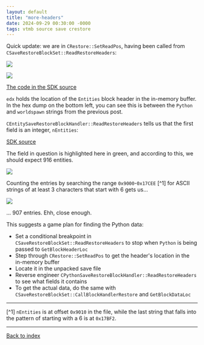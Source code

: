 ```yaml
---
layout: default
title: "more-headers"
date: 2024-09-29 00:30:00 -0000
tags: vtmb source save crestore
---
```


Quick update: we are in `CRestore::SetReadPos`, having been called from `CSaveRestoreBlockSet::ReadRestoreHeaders`:

![](/breaking-videogames/assets/crestore_setreadpos.jpg)


![](/breaking-videogames/assets/csaverestoreblockhandler_readrestoreheaders.jpg)

[The code in the SDK source](https://github.com/ValveSoftware/source-sdk-2013/blob/0d8dceea4310fde5706b3ce1c70609d72a38efdf/mp/src/game/shared/saverestore.cpp#L3195)

`edx` holds the location of the `Entities` block header in the in-memory buffer. In the hex dump on the bottom left, you can see this is between the `Python` and `worldspawn` strings from the previous post.

`CEntitySaveRestoreBlockHandler::ReadRestoreHeaders` tells us that the first field is an integer, `nEntities`:

[SDK source](https://github.com/ValveSoftware/source-sdk-2013/blob/0d8dceea4310fde5706b3ce1c70609d72a38efdf/mp/src/game/shared/saverestore.cpp#L2533)

The field in question is highlighted here in green, and according to this, we should expect 916 entities.

![](/breaking-videogames/assets/nentities.jpg)

Counting the entries by searching the range `0x9000`-`0x17CEE` [^1] for ASCII strings of at least 3 characters that start with 6 gets us...

![](/breaking-videogames/assets/stringsearch.jpg)

... 907 entries. Ehh, close enough.

This suggests a game plan for finding the Python data:

- Set a conditional breakpoint in `CSaveRestoreBlockSet::ReadRestoreHeaders` to stop when `Python` is being passed to `GetBlockHeaderLoc`
- Step through `CRestore::SetReadPos` to get the header's location in the in-memory buffer
- Locate it in the unpacked save file
- Reverse engineer `CPythonSaveRestoreBlockHandler::ReadRestoreHeaders` to see what fields it contains
- To get the actual data, do the same with `CSaveRestoreBlockSet::CallBlockHandlerRestore` and `GetBlockDataLoc`

----

[^1] `nEntities` is at offset `0x9010` in the file, while the last string that falls into the pattern of starting with a 6 is at `0x17BF2`. 

----

[Back to index](/breaking-videogames/)